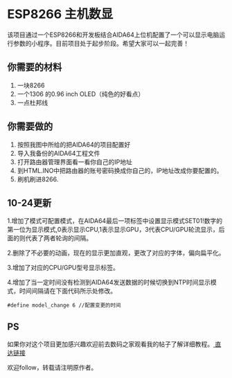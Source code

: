 # ESP8266 主机数显

  该项目通过一个ESP8266和开发板结合AIDA64上位机配置了一个可以显示电脑运行参数的小程序。目前项目处于起步阶段。希望大家可以一起完善！

## 你需要的材料

1. 一块8266
2. 一个1306 的0.96 inch OLED（纯色的好看点）
3. 一点杜邦线

## 你需要做的

1. 按照我图中所给的把AIDA64的项目配置好 
2. 导入我备份的AIDA64工程文件 
3. 打开路由器管理界面看一看你自己的IP地址 
4. 到HTML.INO中把路由器的账号密码换成你自己的，IP地址改成你要配置的。 
5. 刷机刷进8266. 

## 10-24更新

1.增加了模式可配置模式，在AIDA64最后一项标签中设置显示模式SET01!数字的第一位为显示模式,0表示显示CPU,1表示显示GPU，3代表CPU/GPU轮流显示，后面的则代表了两者轮询的间隔。

2.删除了不必要的动画，现在的显示更加直观，更改了对应的字体，偏向扁平化。

3.增加了对应的CPU/GPU型号显示标签。

4.增加了当一定时间没有检测到AIDA64发送数据的时候切换到NTP时间显示模式，时间间隔请在下面代码所示处修改。

```
#define model_change 6 //配置变更的时间
```



## PS

如果你对这个项目更加感兴趣欢迎前去数码之家观看我的帖子了解详细教程。[ 直达链接 ](https://www.mydigit.cn/forum.php?mod=viewthread&tid=126778&extra=)

欢迎follow，转载请注明原作者。